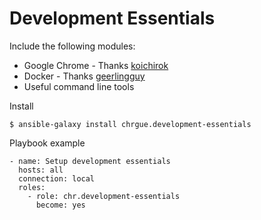 # Development Essentials



Include the following modules:

* Google Chrome - Thanks [koichirok][1]
* Docker - Thanks [geerlingguy][2]
* Useful command line tools



Install

    $ ansible-galaxy install chrgue.development-essentials


Playbook example

    - name: Setup development essentials
      hosts: all
      connection: local
      roles:
        - role: chr.development-essentials
          become: yes
        

[1]: https://github.com/koichirok/ansible-role-google-chrome
[2]: https://github.com/geerlingguy/ansible-role-docker
